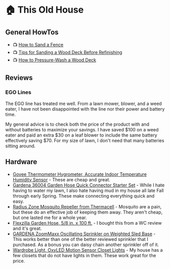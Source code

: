 # :house: This Old House

## General HowTos

- :tv: [How to Sand a Fence](https://www.hunker.com/12002478/how-to-sand-a-fence)
- :tv: [Tips for Sanding a Wood Deck Before Refinishing](https://www.thespruce.com/how-to-sand-a-wood-deck-1825148)
- :tv: [How to Pressure-Wash a Wood Deck](https://www.thespruce.com/power-wash-a-wood-deck-1825149)

## Reviews 

### EGO Lines

The EGO line has treated me well. From a lawn mower, blower, and a weed eater, I have not been disappointed with the line nor their power and battery time. 

My general advice is to check both the price of the product with and without batteries to maximize your savings. I have saved $100 on a weed eater and paid an extra $30 on a leaf blower to include the same battery effectively saving $70. For my size of lawn, I don't need that many batteries sitting around. 

## Hardware

- [Govee Thermometer Hygrometer, Accurate Indoor Temperature Humidity Sensor](https://smile.amazon.com/gp/product/B07Y36FWTT/) - These are cheap and great.
- [Gardena 36004 Garden Hose Quick Connector Starter Set](https://smile.amazon.com/gp/product/B00004SDY5/) - While I hate having to water my lawn, I also hate having mud in my house all late Fall through early Spring. These make connecting everything quick and easy. 
- [Radius Zone Mosquito Repeller from Thermacell](https://smile.amazon.com/gp/product/B07KSK7DQM/) - Mosquito are a pain, but these do an effective job of keeping them away. They aren't cheap, but one lasted me for a whole year. 
- [Flexzilla Garden Hose, 5/8 in. x 100 ft.](https://smile.amazon.com/gp/product/B0080JA346/) - I bought this from a WC review and it's great. 
- [GARDENA ZoomMaxx Oscillating Sprinkler on Weighted Sled Base](https://smile.amazon.com/gp/product/B00CRF2QD0/) - This works better than one of the better reviewed sprinkler that I purchased. As a bonus you can daisy chain another sprinkler off of it. 
- [Wardrobe Light, OxyLED Motion Sensor Closet Lights](https://smile.amazon.com/gp/product/B01HO1FLDI/) - My house has a few closets that do not have lights in them. These work great for the price. 
